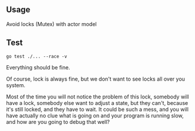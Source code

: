 ## Usage
Avoid locks (Mutex) with actor model

## Test
```shell
go test ./... --race -v
```
Everything should be fine.

Of course, lock is always fine, but we don't want to see locks all over you system.

Most of the time you will not notice the problem of this lock, somebody will have a lock, somebody else want
to adjust a state, but they can't, because it's still locked, and they have to wait. 
It could be such a mess, and you will have actually no clue what is going on and your program is running slow, 
and how are you
going to debug that well?

